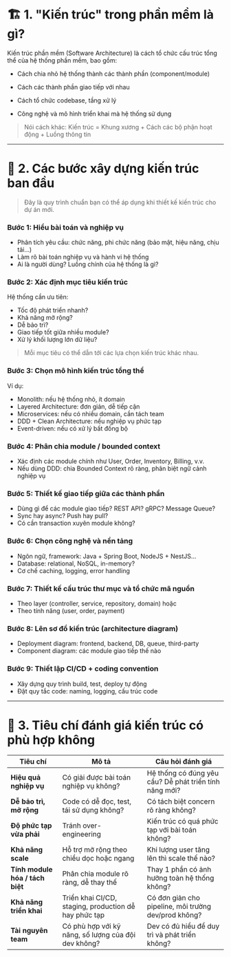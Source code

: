 # 🏗️ 1. "Kiến trúc" trong phần mềm là gì?

Kiến trúc phần mềm (Software Architecture) là cách tổ chức cấu trúc tổng thể của hệ thống phần mềm, bao gồm:

- Cách chia nhỏ hệ thống thành các thành phần (component/module)

- Cách các thành phần giao tiếp với nhau

- Cách tổ chức codebase, tầng xử lý

- Công nghệ và mô hình triển khai mà hệ thống sử dụng

> Nói cách khác: Kiến trúc = Khung xương + Cách các bộ phận hoạt động + Luồng thông tin

---

# 🧭 2. Các bước xây dựng kiến trúc ban đầu

> Đây là quy trình chuẩn bạn có thể áp dụng khi thiết kế kiến trúc cho dự án mới.

### Bước 1: Hiểu bài toán và nghiệp vụ

- Phân tích yêu cầu: chức năng, phi chức năng (bảo mật, hiệu năng, chịu tải…)
- Làm rõ bài toán nghiệp vụ và hành vi hệ thống
- Ai là người dùng? Luồng chính của hệ thống là gì?

### Bước 2: Xác định mục tiêu kiến trúc

Hệ thống cần ưu tiên:

- Tốc độ phát triển nhanh?
- Khả năng mở rộng?
- Dễ bảo trì?
- Giao tiếp tốt giữa nhiều module?
- Xử lý khối lượng lớn dữ liệu?

> Mỗi mục tiêu có thể dẫn tới các lựa chọn kiến trúc khác nhau.

### Bước 3: Chọn mô hình kiến trúc tổng thể

Ví dụ:

- Monolith: nếu hệ thống nhỏ, ít domain
- Layered Architecture: đơn giản, dễ tiếp cận
- Microservices: nếu có nhiều domain, cần tách team
- DDD + Clean Architecture: nếu nghiệp vụ phức tạp
- Event-driven: nếu có xử lý bất đồng bộ

### Bước 4: Phân chia module / bounded context

- Xác định các module chính như User, Order, Inventory, Billing, v.v.
- Nếu dùng DDD: chia Bounded Context rõ ràng, phân biệt ngữ cảnh nghiệp vụ

### Bước 5: Thiết kế giao tiếp giữa các thành phần

- Dùng gì để các module giao tiếp? REST API? gRPC? Message Queue?
- Sync hay async? Push hay pull?
- Có cần transaction xuyên module không?

### Bước 6: Chọn công nghệ và nền tảng

- Ngôn ngữ, framework: Java + Spring Boot, NodeJS + NestJS...
- Database: relational, NoSQL, in-memory?
- Cơ chế caching, logging, error handling

### Bước 7: Thiết kế cấu trúc thư mục và tổ chức mã nguồn

- Theo layer (controller, service, repository, domain)
  hoặc
- Theo tính năng (user, order, payment)

### Bước 8: Lên sơ đồ kiến trúc (architecture diagram)

- Deployment diagram: frontend, backend, DB, queue, third-party
- Component diagram: các module giao tiếp thế nào

### Bước 9: Thiết lập CI/CD + coding convention

- Xây dựng quy trình build, test, deploy tự động
- Đặt quy tắc code: naming, logging, cấu trúc code

---

# 🎯 3. Tiêu chí đánh giá kiến trúc có phù hợp không

| **Tiêu chí**                    | **Mô tả**                                             | **Câu hỏi đánh giá**                                   |
| ------------------------------- | ----------------------------------------------------- | ------------------------------------------------------ |
| **Hiệu quả nghiệp vụ**          | Có giải được bài toán nghiệp vụ không?                | Hệ thống có đúng yêu cầu? Dễ phát triển tính năng mới? |
| **Dễ bảo trì, mở rộng**         | Code có dễ đọc, test, tái sử dụng không?              | Có tách biệt concern rõ ràng không?                    |
| **Độ phức tạp vừa phải**        | Tránh over-engineering                                | Kiến trúc có quá phức tạp với bài toán không?          |
| **Khả năng scale**              | Hỗ trợ mở rộng theo chiều dọc hoặc ngang              | Khi lượng user tăng lên thì scale thế nào?             |
| **Tính module hóa / tách biệt** | Phân chia module rõ ràng, dễ thay thế                 | Thay 1 phần có ảnh hưởng toàn hệ thống không?          |
| **Khả năng triển khai**         | Triển khai CI/CD, staging, production dễ hay phức tạp | Có đơn giản cho pipeline, môi trường dev/prod không?   |
| **Tài nguyên team**             | Có phù hợp với kỹ năng, số lượng của đội dev không?   | Dev có đủ hiểu để duy trì và phát triển không?         |
